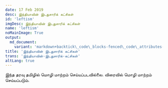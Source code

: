 ```yaml
---
date: 17 Feb 2019
desc: இந்தியாவின் இடதுசாரிக் கட்சிகள்
id: 'leftism'
imgDesc: இந்தியாவின் இடதுசாரிக் கட்சிகள்
name: 'leftism'
noMainImage: True
output:
  md_document:
    variant: 'markdown+backtick\_code\_blocks-fenced\_code\_attributes-header\_attributes'
title: 'இந்தியாவின் இடதுசாரிக் கட்சிகள்'
trans: 'இந்தியாவின்-இடதுசாரிக்-கட்சிகள்'
altLang: true
---
```


இந்த தரவு தமிழில் மொழி மாற்றம் செய்யப்படவில்லை. விரைவில் மொழி மாற்றம் செய்யப்படும்.